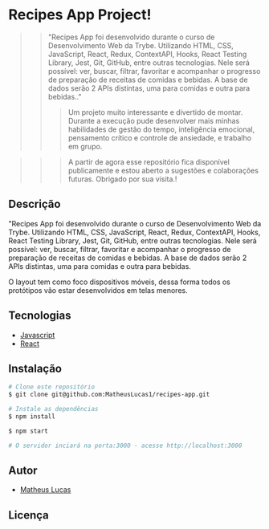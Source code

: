 # Recipes App Project!

>> "Recipes App foi desenvolvido durante o curso de Desenvolvimento Web da Trybe. Utilizando HTML, CSS, JavaScript, React, Redux, ContextAPI, Hooks, React Testing Library, Jest, Git, GitHub, entre outras tecnologias. Nele será possível: ver, buscar, filtrar, favoritar e acompanhar o progresso de preparação de receitas de comidas e bebidas. A base de dados serão 2 APIs distintas, uma para comidas e outra para bebidas.."
>>> Um projeto muito interessante e divertido de montar. Durante a execução pude desenvolver mais minhas habilidades de gestão do tempo, inteligência emocional, pensamento crítico e controle de ansiedade, e trabalho em grupo.


>>> A partir de agora esse repositório fica disponível publicamente e estou aberto a sugestões e colaborações futuras.
Obrigado por sua visita.!

## Descrição

"Recipes App foi desenvolvido durante o curso de Desenvolvimento Web da Trybe. Utilizando HTML, CSS, JavaScript, React, Redux, ContextAPI, Hooks, React Testing Library, Jest, Git, GitHub, entre outras tecnologias. Nele será possível: ver, buscar, filtrar, favoritar e acompanhar o progresso de preparação de receitas de comidas e bebidas. A base de dados serão 2 APIs distintas, uma para comidas e outra para bebidas.

O layout tem como foco dispositivos móveis, dessa forma todos os protótipos vão estar desenvolvidos em telas menores.

## Tecnologias

- [Javascript](https://developer.mozilla.org/en-US/docs/Web/JavaScript)
- [React](https://react.dev/)
  

## Instalação

```bash
# Clone este repositório
$ git clone git@github.com:MatheusLucas1/recipes-app.git

# Instale as dependências
$ npm install

$ npm start

# O servidor inciará na porta:3000 - acesse http://localhost:3000
```


## Autor

- [Matheus Lucas](https://github.com/MatheusLucas1)

## Licença
